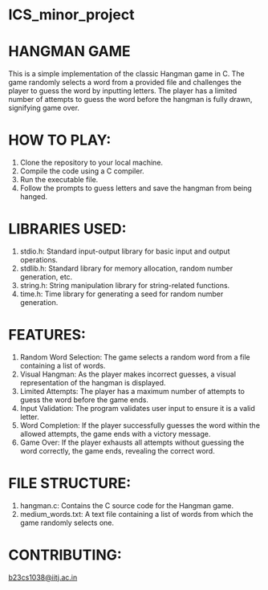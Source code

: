 # ICS_minor_project

# HANGMAN GAME

This is a simple implementation of the classic Hangman game in C. The game randomly selects a word from a provided file and challenges the player to guess the word by inputting letters. The player has a limited number of attempts to guess the word before the hangman is fully drawn, signifying game over.

# HOW TO PLAY:

1) Clone the repository to your local machine.
2) Compile the code using a C compiler.
3) Run the executable file.
4) Follow the prompts to guess letters and save       the hangman from being hanged.

# LIBRARIES USED:

1) stdio.h: Standard input-output library for basic input and output operations.
2) stdlib.h: Standard library for memory allocation, random number generation, etc.
3) string.h: String manipulation library for string-related functions.
4) time.h: Time library for generating a seed for random number generation.

# FEATURES:

1) Random Word Selection: The game selects a random word from a file containing a list of words.
2) Visual Hangman: As the player makes incorrect guesses, a visual representation of the hangman is displayed.
3) Limited Attempts: The player has a maximum number of attempts to guess the word before the game ends.
4) Input Validation: The program validates user input to ensure it is a valid letter.
5) Word Completion: If the player successfully guesses the word within the allowed attempts, the game ends with a victory message.
6) Game Over: If the player exhausts all attempts without guessing the word correctly, the game ends, revealing the correct word.

# FILE STRUCTURE:

1) hangman.c: Contains the C source code for the Hangman game.
2) medium_words.txt: A text file containing a list of words from which the game randomly selects one.


# CONTRIBUTING:
 
 b23cs1038@iitj.ac.in
